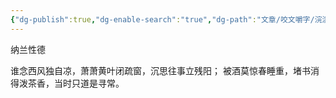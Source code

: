 ```yaml
---
{"dg-publish":true,"dg-enable-search":"true","dg-path":"文章/咬文嚼字/浣溪沙.谁念西风独自凉.md","permalink":"/文章/咬文嚼字/浣溪沙.谁念西风独自凉/","dgEnableSearch":"true","dgPassFrontmatter":true}
---
```


纳兰性德

谁念西风独自凉，萧萧黄叶闭疏窗，沉思往事立残阳；
被酒莫惊春睡重，堵书消得泼茶香，当时只道是寻常。

